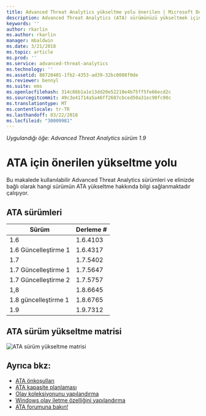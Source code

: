 ```yaml
---
title: Advanced Threat Analytics yükseltme yolu önerilen | Microsoft Docs
description: Advanced Threat Analytics (ATA) sürümünüzü yükseltmek için yönergeler sağlar.
keywords: ''
author: rkarlin
ms.author: rkarlin
manager: mbaldwin
ms.date: 3/21/2018
ms.topic: article
ms.prod: ''
ms.service: advanced-threat-analytics
ms.technology: ''
ms.assetid: 88720401-1fb2-4353-ad39-32bc0088f0de
ms.reviewer: bennyl
ms.suite: ems
ms.openlocfilehash: 314c86b1a1e13dd20e52210e4b75ff5fe66ecd2c
ms.sourcegitcommit: 49c3e41714a5a46ff2607cbced50a31ec90fc90c
ms.translationtype: MT
ms.contentlocale: tr-TR
ms.lasthandoff: 03/22/2018
ms.locfileid: "30009981"
---
```

*Uygulandığı öğe: Advanced Threat Analytics sürüm 1.9*

# <a name="recommended-upgrade-path-for-ata"></a>ATA için önerilen yükseltme yolu
Bu makalede kullanılabilir Advanced Threat Analytics sürümleri ve elinizde bağlı olarak hangi sürümün ATA yükseltme hakkında bilgi sağlanmaktadır çalışıyor.


## <a name="ata-versions"></a>ATA sürümleri

|Sürüm|Derleme #|
|----|----|
|1.6|1.6.4103|
|1.6 Güncelleştirme 1|1.6.4317|
|1.7|1.7.5402| 
|1.7 Güncelleştirme 1|1.7.5647|
|1.7 Güncelleştirme 2|1.7.5757|
|1,8|1.8.6645|
|1.8 güncelleştirme 1|1.8.6765|
|1.9|1.9.7312|

## <a name="ata-version-upgrade-matrix"></a>ATA sürüm yükseltme matrisi

![ATA sürüm yükseltme matrisi](./media/version-matrix.png)



## <a name="see-also"></a>Ayrıca bkz:
- [ATA önkoşulları](ata-prerequisites.md)
- [ATA kapasite planlaması](ata-capacity-planning.md)
- [Olay koleksiyonunu yapılandırma](configure-event-collection.md)
- [Windows olay iletme özelliğini yapılandırma](configure-event-collection.md#configuring-windows-event-forwarding)
- [ATA forumuna bakın!](https://social.technet.microsoft.com/Forums/security/home?forum=mata)


